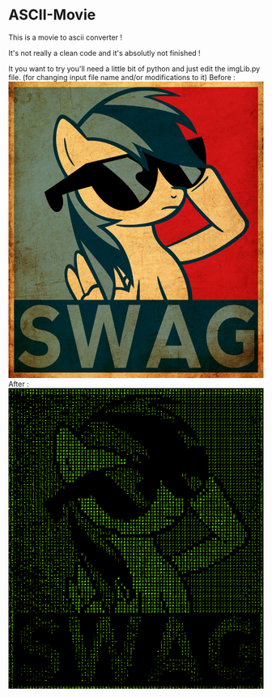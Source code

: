 # ASCII-Movie
This is a movie to ascii converter !

It's not really a clean code and it's absolutly not finished !

It you want to try you'll need a little bit of python and just edit the imgLib.py file.
(for changing input file name and/or modifications to it)
Before :
![Before](https://raw.githubusercontent.com/TheSwagMan/ASCII-Movie/master/swag.jpg)
After :
![After](https://raw.githubusercontent.com/TheSwagMan/ASCII-Movie/master/swag.jpg.asciip.png)

